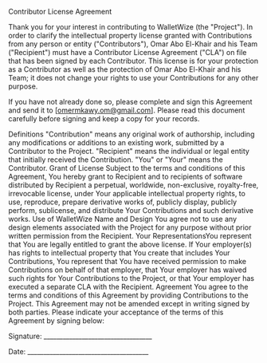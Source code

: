 Contributor License Agreement

Thank you for your interest in contributing to WalletWize (the "Project"). In order to clarify the intellectual property license granted with Contributions from any person or entity ("Contributors"),
Omar Abo El-Khair and his Team ("Recipient") must have a Contributor License Agreement ("CLA") on file that has been signed by each Contributor. This license is for your protection as a Contributor as well as the protection of Omar Abo El-Khair and his Team; it does not change your rights to use your Contributions for any other purpose.

If you have not already done so, please complete and sign this Agreement and send it to [omermkawy.om@gmail.com]. Please read this document carefully before signing and keep a copy for your records.

Definitions "Contribution" means any original work of authorship, including any modifications or additions to an existing work, submitted by a Contributor to the Project. "Recipient" means the individual or legal entity that initially received the Contribution. "You" or "Your" means the Contributor.
Grant of License Subject to the terms and conditions of this Agreement, You hereby grant to Recipient and to recipients of software distributed by Recipient a perpetual, worldwide, non-exclusive, royalty-free, irrevocable license, under Your applicable intellectual property rights, to use, reproduce,
prepare derivative works of, publicly display, publicly perform, sublicense, and distribute Your Contributions and such derivative works. Use of WalletWize Name and Design You agree not to use any design elements associated with the Project for any purpose without prior written permission from the Recipient.
Your RepresentationsYou represent that You are legally entitled to grant the above license. If Your employer(s) has rights to intellectual property that You create that includes Your Contributions, You represent that You have received permission to make Contributions on behalf of that employer, that Your employer has waived such rights for Your Contributions to the Project,
or that Your employer has executed a separate CLA with the Recipient.
Agreement You agree to the terms and conditions of this Agreement by providing Contributions to the Project. This Agreement may not be amended except in writing signed by both parties. Please indicate your acceptance of the terms of this Agreement by signing below:

Signature: __________________________________

Date: ______________________________________
